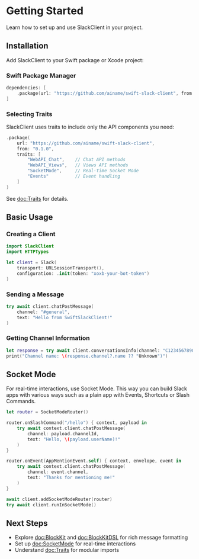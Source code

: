 # Getting Started

Learn how to set up and use SlackClient in your project.

## Installation

Add SlackClient to your Swift package or Xcode project:

### Swift Package Manager

```swift
dependencies: [
    .package(url: "https://github.com/ainame/swift-slack-client", from: "0.1.0")
]
```

### Selecting Traits

SlackClient uses traits to include only the API components you need:

```swift
.package(
    url: "https://github.com/ainame/swift-slack-client",
    from: "0.1.0",
    traits: [
        "WebAPI_Chat",    // Chat API methods
        "WebAPI_Views",   // Views API methods
        "SocketMode",     // Real-time Socket Mode
        "Events"          // Event handling
    ]
)
```

See <doc:Traits> for details.


## Basic Usage

### Creating a Client

```swift
import SlackClient
import HTTPTypes

let client = Slack(
    transport: URLSessionTransport(),
    configuration: .init(token: "xoxb-your-bot-token")
)
```

### Sending a Message

```swift
try await client.chatPostMessage(
    channel: "#general",
    text: "Hello from SwiftSlackClient!"
)
```

### Getting Channel Information

```swift
let response = try await client.conversationsInfo(channel: "C1234567890")
print("Channel name: \(response.channel?.name ?? "Unknown")")
```

## Socket Mode

For real-time interactions, use Socket Mode. This way you can build Slack apps with various ways such as a plain app with Events, Shortcuts or Slash Commands. 

```swift
let router = SocketModeRouter()

router.onSlashCommand("/hello") { context, payload in
    try await context.client.chatPostMessage(
        channel: payload.channelId,
        text: "Hello, \(payload.userName)!"
    )
}

router.onEvent(AppMentionEvent.self) { context, envelope, event in
    try await context.client.chatPostMessage(
        channel: event.channel,
        text: "Thanks for mentioning me!"
    )
}

await client.addSocketModeRouter(router)
try await client.runInSocketMode()
```

## Next Steps

- Explore <doc:BlockKit> and <doc:BlockKitDSL> for rich message formatting
- Set up <doc:SocketMode> for real-time interactions
- Understand <doc:Traits> for modular imports
